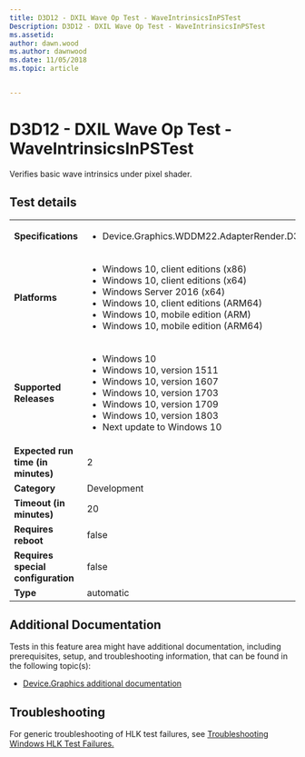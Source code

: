 ```yaml
---
title: D3D12 - DXIL Wave Op Test - WaveIntrinsicsInPSTest
Description: D3D12 - DXIL Wave Op Test - WaveIntrinsicsInPSTest
ms.assetid: 
author: dawn.wood
ms.author: dawnwood
ms.date: 11/05/2018
ms.topic: article


---
```


# D3D12 - DXIL Wave Op Test - WaveIntrinsicsInPSTest

Verifies basic wave intrinsics under pixel shader.

## Test details
|||
|---|---|
| **Specifications**  | <ul><li>Device.Graphics.WDDM22.AdapterRender.D3D12.DXIL.WaveOps.CoreRequirement</li></ul> |  
| **Platforms**   | <ul><li>Windows 10, client editions (x86)</li><li>Windows 10, client editions (x64)</li><li>Windows Server 2016 (x64)</li><li>Windows 10, client editions (ARM64)</li><li>Windows 10, mobile edition (ARM)</li><li>Windows 10, mobile edition (ARM64)</li></ul> |
| **Supported Releases** | <ul><li>Windows 10</li><li>Windows 10, version 1511</li><li>Windows 10, version 1607</li><li>Windows 10, version 1703</li><li>Windows 10, version 1709</li><li>Windows 10, version 1803</li><li>Next update to Windows 10</li></ul> |
|**Expected run time (in minutes)**| 2 |
|**Category**| Development |
|**Timeout (in minutes)**| 20 |
|**Requires reboot**| false |
|**Requires special configuration**| false |
|**Type**| automatic |




## Additional Documentation
Tests in this feature area might have additional documentation, including prerequisites, setup, and troubleshooting information, that can be found in the following topic(s): <ul><li>[Device.Graphics additional documentation](https:\//docs.microsoft.com/en-us/windows-hardware/test/hlk/testref/device-graphics-additional-documentation.md)</li></ul>

## Troubleshooting
For generic troubleshooting of HLK test failures, see [Troubleshooting Windows HLK Test Failures.](https://docs.microsoft.com/en-us/windows-hardware/HLK/troubleshooting.html)